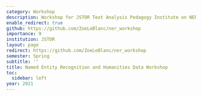 ```yaml
---
category: Workshop
description: Workshop for JSTOR Text Analysis Pedagogy Institute on NER and DH.
enable_redirect: true
github: https://github.com/ZoeLeBlanc/ner_workshop
importance: 9
institution: JSTOR
layout: page
redirect: https://github.com/ZoeLeBlanc/ner_workshop
semester: Spring
subtitle: ''
title: Named Entity Recognition and Humanities Data Workshop
toc:
  sidebar: left
year: 2021
---
```


